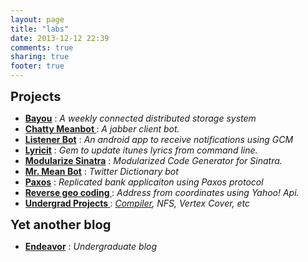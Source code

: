 ```yaml
---
layout: page
title: "labs"
date: 2013-12-12 22:39
comments: true
sharing: true
footer: true
---
```


<p><i class="fa fa-coffee fa-5x"> </i> <b style="font-size: 20px;"> Projects </b></p>

<ul class="fa-ul">
<li><i class="fa-li fa fa-twitter"></i> <a href="https://github.com/goyalankit/bayou"><strong>Bayou</strong></a> : <i>  A weekly connected distributed storage system </i> </li>
<li><i class="fa-li fa fa-comment-o"></i> <a href="http://goyalankit.com/chatty-meanbot/"><strong> Chatty Meanbot </strong></a> : <i> A jabber client bot. </i> </li>
<li><i class="fa-li fa fa-android"></i> <a href="http://github.com/goyalankit/listenerbot"><strong>Listener Bot</strong></a> : <i> An android app to receive notifications using GCM </i> </li>
<li><i class="fa-li fa fa-book"></i> <a href="http://github.com/goyalankit/lyricit"><strong>Lyricit</strong></a> : <i> Gem to update itunes lyrics from command line. </i> </li>
<li><i class="fa-li fa fa-book"></i> <a href="http://modularize-sinatra.goyalankit.com/"><strong>Modularize Sinatra</strong></a> : <i> Modularized Code Generator for Sinatra. </i> </li>
<li><i class="fa-li fa fa-twitter"></i> <a href="https://github.com/goyalankit/themeanbot"><strong>Mr. Mean Bot</strong></a> : <i> Twitter Dictionary bot </i> </li>
<li><i class="fa-li fa fa-twitter"></i> <a href="https://github.com/goyalankit/paxos"><strong>Paxos</strong></a> : <i>  Replicated bank applicaiton using Paxos protocol  </i> </li>
<li><i class="fa-li fa fa-location-arrow"></i> <a href="https://github.com/goyalankit/reverse-geo-coding"><strong> Reverse geo coding </strong></a> : <i> Address from coordinates using Yahoo! Api. </i> </li>


<li><i class="fa-li fa fa-desktop"></i><a href="https://sites.google.com/a/iitj.ac.in/ankit/Downloads"> <strong> Undergrad Projects </strong></a> : <i> <a href="http://github.com/goyalankit/Sub-Java-Compiler">Compiler</a>, NFS, Vertex Cover, etc </i> </li>

</ul>

<p><i class="fa fa-pencil-square-o fa-5x"> </i> <b style="font-size: 20px;">Yet another blog </b></p>
<ul class="fa-ul">
<li><i class="fa-li fa fa-bullhorn"></i> <a href="http://blog.goyalankit.com/"><strong>Endeavor</strong></a> : <i> Undergraduate blog </i> </li>

</ul>

